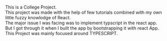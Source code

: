 This is a College Project.
<br>
This project was made with the help of few tutorials combined with my own little fuzzy knowlodge of React.<br>
The major issue I was facing was to implement typscript in the react app.
But I got through it when I built the app by bootstrapping it with react App.<br>
This Project was mainly focused around TYPESCRIPT.
